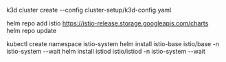 k3d cluster create --config cluster-setup/k3d-config.yaml

helm repo add istio https://istio-release.storage.googleapis.com/charts
helm repo update


kubectl create namespace istio-system
helm install istio-base istio/base -n istio-system --wait
helm install istiod istio/istiod -n istio-system --wait


